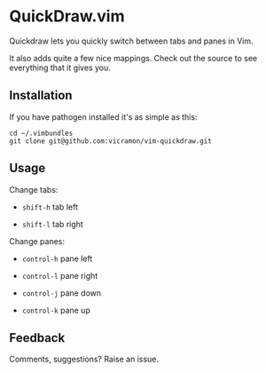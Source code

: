 # QuickDraw.vim

Quickdraw lets you quickly switch between tabs and panes in Vim.

It also adds quite a few nice mappings. Check out the source to see everything that it gives you.

## Installation

If you have pathogen installed it's as simple as this:

```
cd ~/.vimbundles
git clone git@github.com:vicramon/vim-quickdraw.git
```

## Usage


Change tabs:

* `shift-h` tab left

* `shift-l` tab right

Change panes:

* `control-h` pane left

* `control-l` pane right

* `control-j` pane down

* `control-k` pane up


## Feedback

Comments, suggestions? Raise an issue.
